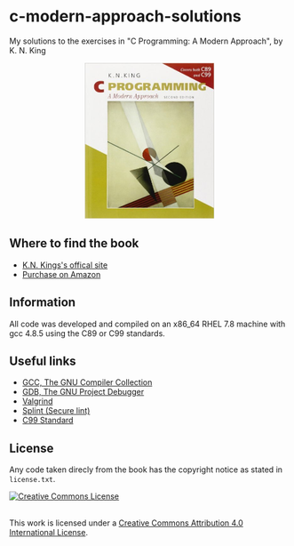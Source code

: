 # c-modern-approach-solutions
 My solutions to the exercises in "C Programming: A Modern Approach", by  K. N. King

<p align="center">
	<img src="misc/book_cover.jpg" width="233" height="280"/>
</p>

## Where to find the book

- [K.N. Kings's offical site](http://knking.com/books/c2/answers/index.html)
- [Purchase on Amazon](https://www.amazon.co.uk/C-Programming-Modern-Approach-King/dp/0393979504)

## Information

All code was developed and compiled on an x86_64 RHEL 7.8 machine with gcc 4.8.5 using the C89 or C99 standards.

## Useful links

- [GCC, The GNU Compiler Collection](https://gcc.gnu.org/)
- [GDB, The GNU Project Debugger](https://www.gnu.org/software/gdb/)
- [Valgrind](http://valgrind.org/)
- [Splint (Secure lint)](https://splint.org/)
- [C99 Standard](http://www.open-std.org/jtc1/sc22/wg14/www/docs/n1256.pdf)


## License

Any code taken direcly from the book has the copyright notice as stated in `license.txt`.

<a rel="license" href="http://creativecommons.org/licenses/by/4.0/">
	<img alt="Creative Commons License" style="border-width:0"
		src="https://i.creativecommons.org/l/by/4.0/88x31.png"/>
</a>

<br />This work is licensed under a <a rel="license" href="http://creativecommons.org/licenses by/4.0/"> 
Creative Commons Attribution 4.0 International License</a>.
